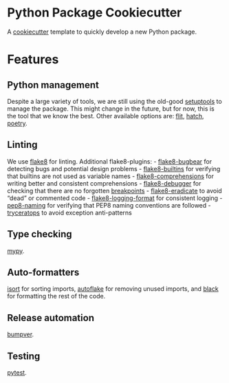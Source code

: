 # Python Package Cookiecutter

A [cookiecutter](https://github.com/cookiecutter/cookiecutter) template to quickly develop a new Python package.


# Features

## Python management

Despite a large variety of tools, we are still using the old-good [setuptools](https://github.com/pypa/setuptools) to manage the package.
This might change in the future, but for now, this is the tool that we know the best.
Other available options are: [flit](https://github.com/pypa/flit), [hatch](https://github.com/pypa/hatch), [poetry](https://github.com/python-poetry/poetry).


## Linting
We use [flake8](https://github.com/pycqa/flake8) for linting. Additional flake8-plugins:
    - [flake8-bugbear](https://pypi.org/project/flake8-bugbear/) for detecting bugs and potential design problems
    - [flake8-builtins](https://pypi.org/project/flake8-builtins/) for verifying that builtins are not used as variable names
    - [flake8-comprehensions](https://pypi.org/project/flake8-comprehensions/) for writing better and consistent comprehensions
    - [flake8-debugger](https://pypi.org/project/flake8-debugger/) for checking that there are no forgotten [breakpoints](https://docs.python.org/3/library/functions.html#breakpoint)
    - [flake8-eradicate](https://pypi.org/project/flake8-eradicate/) to avoid “dead” or commented code
    - [flake8-logging-format](https://github.com/globality-corp/flake8-logging-format) for consistent logging
    - [pep8-naming](https://pypi.org/project/pep8-naming/) for verifying that PEP8 naming conventions are followed
    - [tryceratops](https://pypi.org/project/tryceratops/) to avoid exception anti-patterns

## Type checking
[mypy](https://github.com/python/mypy).

## Auto-formatters
[isort](https://pycqa.github.io/isort/) for sorting imports, [autoflake](https://github.com/PyCQA/autoflake) for removing unused imports, and [black](https://github.com/psf/black) for formatting the rest of the code.

## Release automation
[bumpver](https://github.com/mbarkhau/bumpver).

## Testing
[pytest](https://github.com/pytest-dev/pytest).
